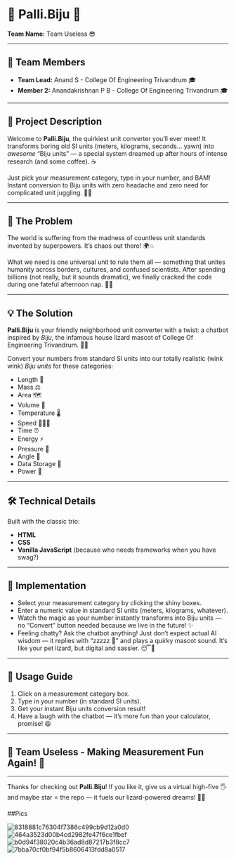 # 🚀 Palli.Biju 🦎

**Team Name:** Team Useless 😎

---

## 👥 Team Members
- **Team Lead:** Anand S - College Of Engineering Trivandrum 🎓  
- **Member 2:** Anandakrishnan P B - College Of Engineering Trivandrum 🎓

---

## 📜 Project Description

Welcome to **Palli.Biju**, the quirkiest unit converter you’ll ever meet! It transforms boring old SI units (meters, kilograms, seconds… yawn) into *awesome* “Biju units” — a special system dreamed up after hours of intense research (and some coffee). ☕️

Just pick your measurement category, type in your number, and BAM! Instant conversion to Biju units with zero headache and zero need for complicated unit juggling. 🦎✨

---

## 🧐 The Problem

The world is suffering from the madness of countless unit standards invented by superpowers. It’s chaos out there! 🌍💥

What we need is one universal unit to rule them all — something that unites humanity across borders, cultures, and confused scientists. After spending billions (not really, but it sounds dramatic), we finally cracked the code during one fateful afternoon nap. 🛌💡

---

## 💡 The Solution

**Palli.Biju** is your friendly neighborhood unit converter with a twist: a chatbot inspired by *Biju*, the infamous house lizard mascot of College Of Engineering Trivandrum. 🦎🎉

Convert your numbers from standard SI units into our totally realistic (wink wink) *Biju units* for these categories:

- Length 📏  
- Mass ⚖️  
- Area 🗺️  
- Volume 🥤  
- Temperature 🌡️  
- Speed 🏃‍♂️💨  
- Time ⏰  
- Energy ⚡  
- Pressure 💨  
- Angle 🔄  
- Data Storage 💾  
- Power 🔌  

---

## 🛠️ Technical Details

Built with the classic trio:  
- **HTML**  
- **CSS**  
- **Vanilla JavaScript** (because who needs frameworks when you have swag?)

---

## 🚧 Implementation

- Select your measurement category by clicking the shiny boxes.  
- Enter a numeric value in standard SI units (meters, kilograms, whatever).  
- Watch the magic as your number instantly transforms into Biju units — no “Convert” button needed because we live in the future! ✨  
- Feeling chatty? Ask the chatbot anything! Just don’t expect actual AI wisdom — it replies with “zzzzz 🦎” and plays a quirky mascot sound. It’s like your pet lizard, but digital and sassier. 😴🎵

---

## 🎉 Usage Guide

1. Click on a measurement category box.  
2. Type in your number (in standard SI units).  
3. Get your instant Biju units conversion result!  
4. Have a laugh with the chatbot — it’s more fun than your calculator, promise! 😆

---

## 🚩 Team Useless - Making Measurement Fun Again! 🎊

---

Thanks for checking out **Palli.Biju**! If you like it, give us a virtual high-five 🖐️ and maybe star ⭐ the repo — it fuels our lizard-powered dreams! 🦎💭



##Pics

![8318881c76304f7386c499cb9d12a0d0](https://github.com/user-attachments/assets/28e8803a-e0a7-419f-ac8b-b2b83da1cd2c)
![464a3523d00b4cd2982fe47f6ce1fbef](https://github.com/user-attachments/assets/88a24ade-491c-4254-9095-271c890273b5)
![b0d94f38020c4b36ad8d87217b3f8cc7](https://github.com/user-attachments/assets/07dc04e4-ed04-4214-8414-f7ec81231f8d)
![7bba70cf0bf94f5b8606413fdd8a0517](https://github.com/user-attachments/assets/58da2a07-c151-47f8-a1d4-bd2323e2fba0)

